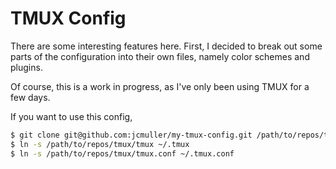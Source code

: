 # TMUX Config

There are some interesting features here. First, I decided to break out some parts of the
configuration into their own files, namely color schemes and plugins.

Of course, this is a work in progress, as I've only been using TMUX for a few days.

If you want to use this config,

```sh
$ git clone git@github.com:jcmuller/my-tmux-config.git /path/to/repos/tmux
$ ln -s /path/to/repos/tmux/tmux ~/.tmux
$ ln -s /path/to/repos/tmux/tmux.conf ~/.tmux.conf
```
